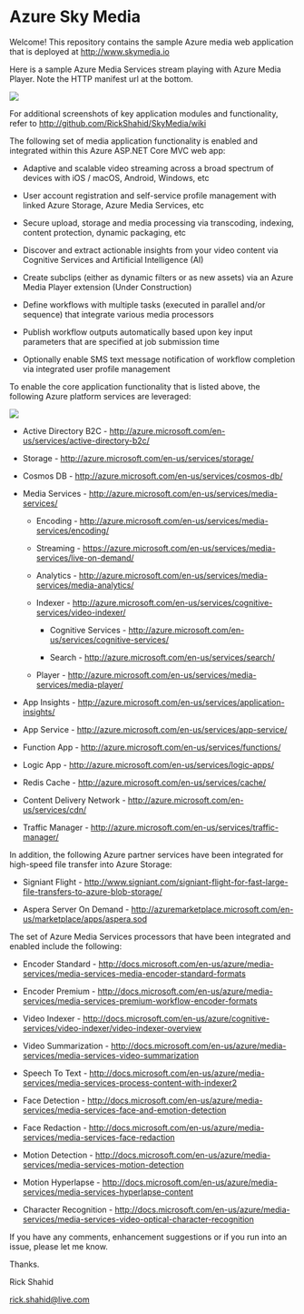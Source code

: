 # Azure Sky Media

Welcome! This repository contains the sample Azure media web application that is deployed at http://www.skymedia.io

Here is a sample Azure Media Services stream playing with Azure Media Player. Note the HTTP manifest url at the bottom.

![](http://skystorage.azureedge.net/Snip1.AzureSkyMediaIntroduction.png)

For additional screenshots of key application modules and functionality, refer to http://github.com/RickShahid/SkyMedia/wiki

The following set of media application functionality is enabled and integrated within this Azure ASP.NET Core MVC web app:

* Adaptive and scalable video streaming across a broad spectrum of devices with iOS / macOS, Android, Windows, etc

* User account registration and self-service profile management with linked Azure Storage, Azure Media Services, etc

* Secure upload, storage and media processing via transcoding, indexing, content protection, dynamic packaging, etc

* Discover and extract actionable insights from your video content via Cognitive Services and Artificial Intelligence (AI)

* Create subclips (either as dynamic filters or as new assets) via an Azure Media Player extension (Under Construction)

* Define workflows with multiple tasks (executed in parallel and/or sequence) that integrate various media processors

* Publish workflow outputs automatically based upon key input parameters that are specified at job submission time

* Optionally enable SMS text message notification of workflow completion via integrated user profile management

To enable the core application functionality that is listed above, the following Azure platform services are leveraged:

![](http://skystorage.azureedge.net/Snip2.AzureSkyMediaArchitecture.png)

* Active Directory B2C - http://azure.microsoft.com/en-us/services/active-directory-b2c/

* Storage - http://azure.microsoft.com/en-us/services/storage/

* Cosmos DB - http://azure.microsoft.com/en-us/services/cosmos-db/

* Media Services - http://azure.microsoft.com/en-us/services/media-services/

  * Encoding - http://azure.microsoft.com/en-us/services/media-services/encoding/

  * Streaming - https://azure.microsoft.com/en-us/services/media-services/live-on-demand/
  
  * Analytics - http://azure.microsoft.com/en-us/services/media-services/media-analytics/

  * Indexer - http://azure.microsoft.com/en-us/services/cognitive-services/video-indexer/

    * Cognitive Services - http://azure.microsoft.com/en-us/services/cognitive-services/

    * Search - http://azure.microsoft.com/en-us/services/search/

  * Player - http://azure.microsoft.com/en-us/services/media-services/media-player/

* App Insights - http://azure.microsoft.com/en-us/services/application-insights/

* App Service - http://azure.microsoft.com/en-us/services/app-service/

* Function App - http://azure.microsoft.com/en-us/services/functions/

* Logic App - http://azure.microsoft.com/en-us/services/logic-apps/

* Redis Cache - http://azure.microsoft.com/en-us/services/cache/

* Content Delivery Network - http://azure.microsoft.com/en-us/services/cdn/

* Traffic Manager - http://azure.microsoft.com/en-us/services/traffic-manager/

In addition, the following Azure partner services have been integrated for high-speed file transfer into Azure Storage:

* Signiant Flight - http://www.signiant.com/signiant-flight-for-fast-large-file-transfers-to-azure-blob-storage/

* Aspera Server On Demand - http://azuremarketplace.microsoft.com/en-us/marketplace/apps/aspera.sod

The set of Azure Media Services processors that have been integrated and enabled include the following:

* Encoder Standard - http://docs.microsoft.com/en-us/azure/media-services/media-services-media-encoder-standard-formats

* Encoder Premium - http://docs.microsoft.com/en-us/azure/media-services/media-services-premium-workflow-encoder-formats

* Video Indexer - http://docs.microsoft.com/en-us/azure/cognitive-services/video-indexer/video-indexer-overview

* Video Summarization - http://docs.microsoft.com/en-us/azure/media-services/media-services-video-summarization

* Speech To Text - http://docs.microsoft.com/en-us/azure/media-services/media-services-process-content-with-indexer2

* Face Detection - http://docs.microsoft.com/en-us/azure/media-services/media-services-face-and-emotion-detection

* Face Redaction - http://docs.microsoft.com/en-us/azure/media-services/media-services-face-redaction

* Motion Detection - http://docs.microsoft.com/en-us/azure/media-services/media-services-motion-detection

* Motion Hyperlapse - http://docs.microsoft.com/en-us/azure/media-services/media-services-hyperlapse-content

* Character Recognition - http://docs.microsoft.com/en-us/azure/media-services/media-services-video-optical-character-recognition

If you have any comments, enhancement suggestions or if you run into an issue, please let me know.

Thanks.

Rick Shahid

rick.shahid@live.com
